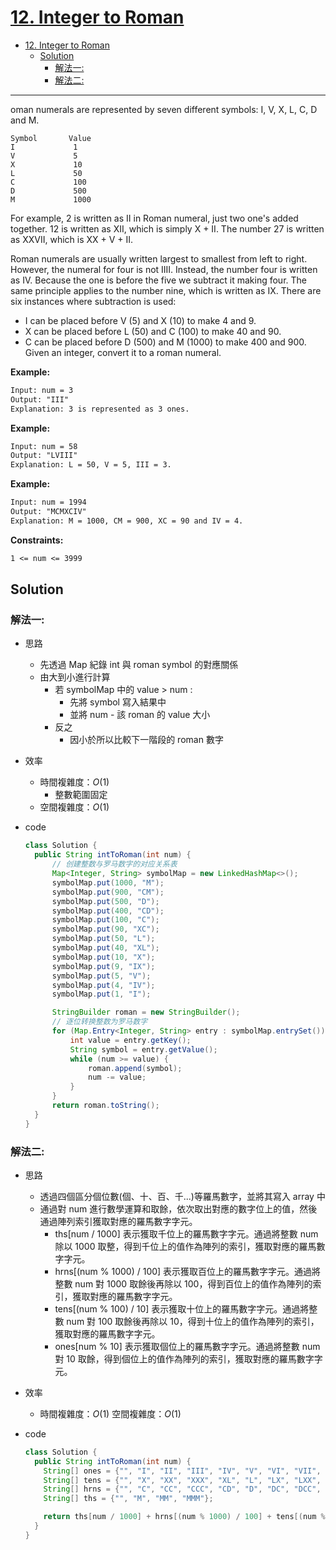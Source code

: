 # [12. Integer to Roman](https://leetcode.com/problems/integer-to-roman/)

- [12. Integer to Roman](#12-integer-to-roman)
  - [Solution](#solution)
    - [解法一:](#解法一)
    - [解法二:](#解法二)

---

oman numerals are represented by seven different symbols: I, V, X, L, C, D and M.

```
Symbol       Value
I             1
V             5
X             10
L             50
C             100
D             500
M             1000
```

For example, 2 is written as II in Roman numeral, just two one's added together. 12 is written as XII, which is simply X + II. The number 27 is written as XXVII, which is XX + V + II.

Roman numerals are usually written largest to smallest from left to right. However, the numeral for four is not IIII. Instead, the number four is written as IV. Because the one is before the five we subtract it making four. The same principle applies to the number nine, which is written as IX. There are six instances where subtraction is used:

- I can be placed before V (5) and X (10) to make 4 and 9.
- X can be placed before L (50) and C (100) to make 40 and 90.
- C can be placed before D (500) and M (1000) to make 400 and 900.
  Given an integer, convert it to a roman numeral.

**Example:**

```txt
Input: num = 3
Output: "III"
Explanation: 3 is represented as 3 ones.
```

**Example:**

```txt
Input: num = 58
Output: "LVIII"
Explanation: L = 50, V = 5, III = 3.
```

**Example:**

```txt
Input: num = 1994
Output: "MCMXCIV"
Explanation: M = 1000, CM = 900, XC = 90 and IV = 4.
```

**Constraints:**

```txt
1 <= num <= 3999
```

## Solution

### 解法一:

- 思路
  - 先透過 Map 紀錄 int 與 roman symbol 的對應關係
  - 由大到小進行計算
    - 若 symbolMap 中的 value > num :
      - 先將 symbol 寫入結果中
      - 並將 num - 該 roman 的 value 大小
    - 反之
      - 因小於所以比較下一階段的 roman 數字
- 效率
  - 時間複雜度：$O(1)$
    - 整數範圍固定
  - 空間複雜度：$O(1)$
- code

  ```java
  class Solution {
    public String intToRoman(int num) {
        // 创建整数与罗马数字的对应关系表
        Map<Integer, String> symbolMap = new LinkedHashMap<>();
        symbolMap.put(1000, "M");
        symbolMap.put(900, "CM");
        symbolMap.put(500, "D");
        symbolMap.put(400, "CD");
        symbolMap.put(100, "C");
        symbolMap.put(90, "XC");
        symbolMap.put(50, "L");
        symbolMap.put(40, "XL");
        symbolMap.put(10, "X");
        symbolMap.put(9, "IX");
        symbolMap.put(5, "V");
        symbolMap.put(4, "IV");
        symbolMap.put(1, "I");

        StringBuilder roman = new StringBuilder();
        // 逐位转换整数为罗马数字
        for (Map.Entry<Integer, String> entry : symbolMap.entrySet()) {
            int value = entry.getKey();
            String symbol = entry.getValue();
            while (num >= value) {
                roman.append(symbol);
                num -= value;
            }
        }
        return roman.toString();
    }
  }
  ```

### 解法二:

- 思路
  - 透過四個區分個位數(個、十、百、千...)等羅馬數字，並將其寫入 array 中
  - 通過對 num 進行數學運算和取餘，依次取出對應的數字位上的值，然後通過陣列索引獲取對應的羅馬數字字元。
    - ths[num / 1000]
      表示獲取千位上的羅馬數字字元。通過將整數 num 除以 1000 取整，得到千位上的值作為陣列的索引，獲取對應的羅馬數字字元。
    - hrns[(num % 1000) / 100]
      表示獲取百位上的羅馬數字字元。通過將整數 num 對 1000 取餘後再除以 100，得到百位上的值作為陣列的索引，獲取對應的羅馬數字字元。
    - tens[(num % 100) / 10]
      表示獲取十位上的羅馬數字字元。通過將整數 num 對 100 取餘後再除以 10，得到十位上的值作為陣列的索引，獲取對應的羅馬數字字元。
    - ones[num % 10]
      表示獲取個位上的羅馬數字字元。通過將整數 num 對 10 取餘，得到個位上的值作為陣列的索引，獲取對應的羅馬數字字元。
- 效率
  - 時間複雜度：$O(1)$
    空間複雜度：$O(1)$
- code

  ```java
  class Solution {
    public String intToRoman(int num) {
      String[] ones = {"", "I", "II", "III", "IV", "V", "VI", "VII", "VIII", "IX"};
      String[] tens = {"", "X", "XX", "XXX", "XL", "L", "LX", "LXX", "LXXX", "XC"};
      String[] hrns = {"", "C", "CC", "CCC", "CD", "D", "DC", "DCC", "DCCC", "CM"};
      String[] ths = {"", "M", "MM", "MMM"};

      return ths[num / 1000] + hrns[(num % 1000) / 100] + tens[(num % 100) / 10] + ones[num % 10];
    }
  }
  ```
